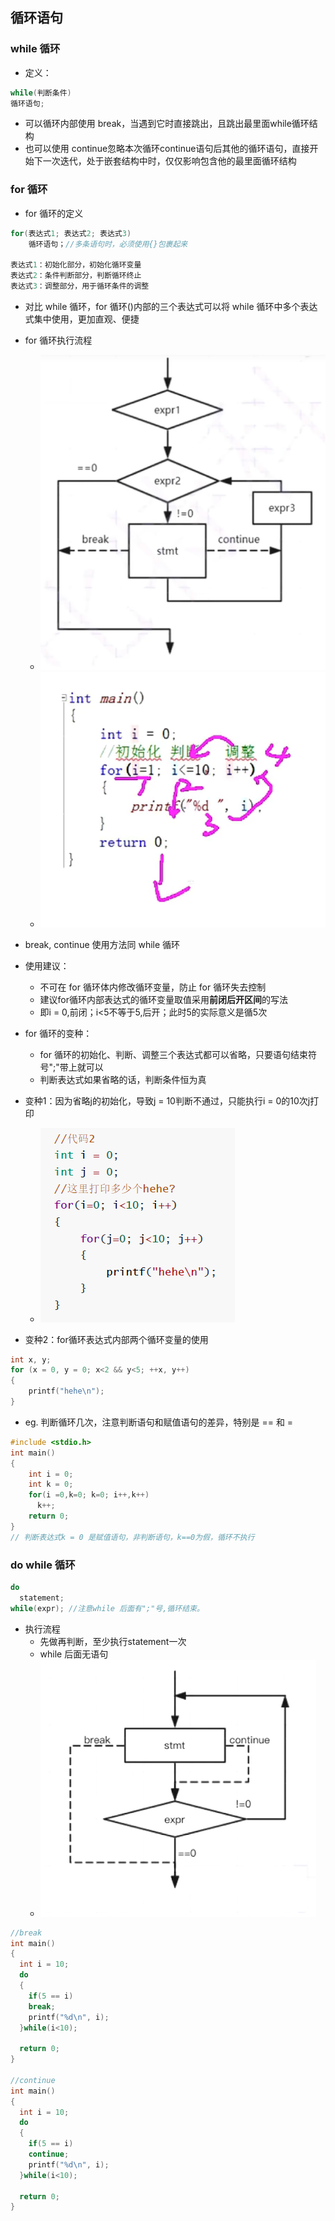 ## 循环语句

### while 循环
- 定义：
```C
while(判断条件)
循环语句;
```
- 可以循环内部使用 break，当遇到它时直接跳出，且跳出最里面while循环结构
- 也可以使用 continue忽略本次循环continue语句后其他的循环语句，直接开始下一次迭代，处于嵌套结构中时，仅仅影响包含他的最里面循环结构

### for 循环
- for 循环的定义
 
```C
for(表达式1; 表达式2; 表达式3)
    循环语句；//多条语句时，必须使用{}包裹起来

表达式1：初始化部分，初始化循环变量
表达式2：条件判断部分，判断循环终止
表达式3：调整部分，用于循环条件的调整
```
- 对比 while 循环，for 循环()内部的三个表达式可以将 while 循环中多个表达式集中使用，更加直观、便捷
- for 循环执行流程
  - ![](./for_loop.png)
  - ![](./for_loop1.png)

- break, continue 使用方法同 while 循环
- 使用建议：
  - 不可在 for 循环体内修改循环变量，防止 for 循环失去控制
  - 建议for循环内部表达式的循环变量取值采用**前闭后开区间**的写法
  - 即i = 0,前闭；i<5不等于5,后开；此时5的实际意义是循5次

- for 循环的变种：
  - for 循环的初始化、判断、调整三个表达式都可以省略，只要语句结束符号";"带上就可以
  - 判断表达式如果省略的话，判断条件恒为真 
- 变种1：因为省略j的初始化，导致j = 10判断不通过，只能执行i = 0的10次j打印
  - ![](./for_loop2.png)
- 变种2：for循环表达式内部两个循环变量的使用


```C
int x, y;
for (x = 0, y = 0; x<2 && y<5; ++x, y++)
{
    printf("hehe\n");
}
```

- eg. 判断循环几次，注意判断语句和赋值语句的差异，特别是 == 和 =
```C
#include <stdio.h>
int main()
{
    int i = 0;
    int k = 0;
    for(i =0,k=0; k=0; i++,k++)
      k++;
    return 0;
}
// 判断表达式k = 0 是赋值语句，非判断语句，k==0为假，循环不执行

```

### do while 循环

```C
do
  statement;
while(expr); //注意while 后面有";"号,循环结束。
```
- 执行流程
  - 先做再判断，至少执行statement一次
  - while 后面无语句
  - ![](./do_while_loop.png)

```C
//break
int main()
{
  int i = 10;
  do
  {
    if(5 == i)
    break;
    printf("%d\n", i);
  }while(i<10);
  
  return 0;
}

//continue
int main()
{
  int i = 10;
  do
  {
    if(5 == i)
    continue;
    printf("%d\n", i);
  }while(i<10);

  return 0;
}
```